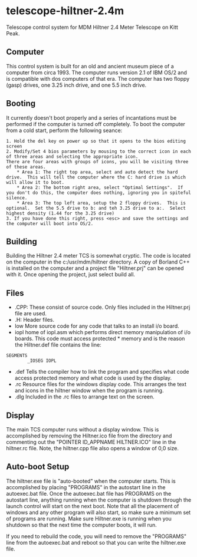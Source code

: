# telescope-hiltner-2.4m
Telescope control system for MDM Hiltner 2.4 Meter Telescope on Kitt Peak.

## Computer

This control system is built for an old and ancient museum piece of a computer from circa 1993.
The computer runs version 2.1 of IBM OS/2 and is compatible with dos computers of that era.
The computer has two floppy (gasp) drives, one 3.25 inch drive, and one 5.5 inch drive.

## Booting

It currently doesn't boot properly and a series of incantations must be performed if the computer is turned off completely.
To boot the computer from a cold start, perform the following seance:

    1. Hold the del key on power up so that it opens to the bios editing screen
    2. Modify/Set 4 bios parameters by mousing to the correct icon in each of three areas and selecting the appropriate icon.
    There are four areas with groups of icons, you will be visiting three of these areas.
        * Area 1: The right top area, select and auto detect the hard drive.  This will tell the computer where the C: hard drive is which will allow it to boot.
        * Area 2: The bottom right area, select "Optimal Settings".  If you don't do this, the computer does nothing, ignoring you in spiteful silence.
        * Area 3: The top left area, setup the 2 floppy drives.  This is optional.  Set the 5.5 drive to b: and teh 3.25 drive to a:.  Select highest density (1.44 for the 3.25 drive)
    3. If you have done this right, press <esc> and save the settings and the computer will boot into OS/2.

## Building

Building the Hiltner 2.4 meter TCS is somewhat cryptic.  The code is located on the computer in the c:/usr/mdm/hiltner directory.
A copy of Borland C++ is installed on the computer and a project file "Hiltner.prj" can be opened with it.
Once opening the project, just select build all.

## Files

* .CPP:  These consist of source code.  Only files included in the Hiltner.prj file are used.
* .H:    Header files.
* low     More source code for any code that talks to an install i/o board.
* iopl    home of iopl.asm which performs direct memory manipulation of i/o boards.  This code must access protected * memory and is the reason the Hiltner.def file contains the line:
```
SEGMENTS
        _IOSEG IOPL
```
* .def   Tells the compiler how to link the program and specifies what code access protected memory and what code is used by the display.
* .rc    Resource files for the windows display code.  This arranges the text and icons in the hiltner window when the program is running.
* .dlg   Included in the .rc files to arrange text on the screen.

## Display

The main TCS computer runs without a display window.
This is accomplished by removing the Hiltner.ico file from the directory and commenting out the "POINTER ID_APPNAME HILTNER.ICO" line in the hiltner.rc file.
Note, the hiltner.cpp file also opens a window of 0,0 size.

## Auto-boot Setup

The hiltner.exe file is "auto-booted" when the computer starts.  This is accomplished by placing "PROGRAMS" in the autostart line in the autoexec.bat file.
Once the autoexec.bat file has PROGRAMS on the autostart line, anything running when the computer is shutdown through the launch control will start on the next boot.
Note that all the placement of windows and any other program will also start, so make sure a minimum set of programs are running.
Make sure Hiltner.exe is running when you shutdown so that the next time the computer boots, it will run.

If you need to rebuild the code, you will need to remove the "PROGRAMS" line from the autoexec.bat and reboot so that you can write the hiltner.exe file.



